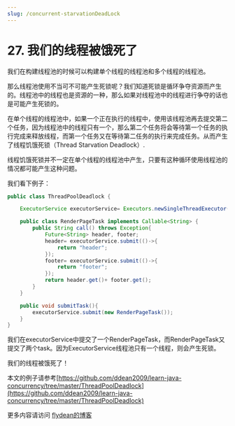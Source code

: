```yaml
---
slug: /concurrent-starvationDeadLock
---
```


# 27. 我们的线程被饿死了

我们在构建线程池的时候可以构建单个线程的线程池和多个线程的线程池。

那么线程池使用不当可不可能产生死锁呢？我们知道死锁是循环争夺资源而产生的。线程池中的线程也是资源的一种，那么如果对线程池中的线程进行争夺的话也是可能产生死锁的。

在单个线程的线程池中，如果一个正在执行的线程中，使用该线程池再去提交第二个任务，因为线程池中的线程只有一个，那么第二个任务将会等待第一个任务的执行完成来释放线程，而第一个任务又在等待第二任务的执行来完成任务。从而产生了线程饥饿死锁（Thread Starvation Deadlock）.

线程饥饿死锁并不一定在单个线程的线程池中产生，只要有这种循环使用线程池的情况都可能产生这种问题。

我们看下例子：

~~~java
public class ThreadPoolDeadlock {

    ExecutorService executorService= Executors.newSingleThreadExecutor();

    public class RenderPageTask implements Callable<String> {
        public String call() throws Exception{
            Future<String> header, footer;
            header= executorService.submit(()->{
                return "header";
            });
            footer= executorService.submit(()->{
                return "footer";
            });
            return header.get()+ footer.get();
        }
    }

    public void submitTask(){
        executorService.submit(new RenderPageTask());
    }
}
~~~

我们在executorService中提交了一个RenderPageTask，而RenderPageTask又提交了两个task。因为ExecutorService线程池只有一个线程，则会产生死锁。

我们的线程被饿死了！

本文的例子请参考[https://github.com/ddean2009/learn-java-concurrency/tree/master/ThreadPoolDeadlock](https://github.com/ddean2009/learn-java-concurrency/tree/master/ThreadPoolDeadlock)

更多内容请访问 [flydean的博客](http://www.flydean.com)

